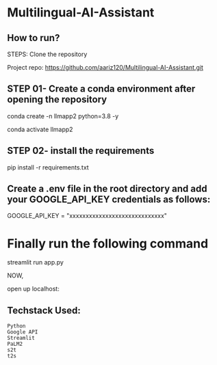# Multilingual-AI-Assistant

## How to run?

STEPS:
Clone the repository


Project repo: https://github.com/aariz120/Multilingual-AI-Assistant.git


## STEP 01- Create a conda environment after opening the repository

conda create -n llmapp2 python=3.8 -y


conda activate llmapp2


## STEP 02- install the requirements


pip install -r requirements.txt


## Create a .env file in the root directory and add your GOOGLE_API_KEY credentials as follows:

GOOGLE_API_KEY = "xxxxxxxxxxxxxxxxxxxxxxxxxxxxx"


# Finally run the following command
  streamlit run app.py

NOW,

open up localhost:


## Techstack Used:

    Python
    Google API
    Streamlit
    PaLM2
    s2t
    t2s



